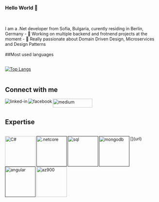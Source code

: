 ### Hello World 👋

<br>
<br>
I am a .Net developer from Sofia, Bulgaria, curently residing in Berlin, Germany
- 🔭 Working on multiple backend and frotnend projects at the moment
- 🌱 Really passionate about Domain Driven Design, Microservices and Design Patterns
<br>
<br>
##Most used languages
<br>
<br>

   [![Top Langs](https://github-readme-stats.vercel.app/api/top-langs/?username=yordanov03&layout=compact)](https://github.com/yordanov03/github-readme-stats)
<br>
<br>

## Connect with me
<a href="https://www.linkedin.com/in/svetoslav-yordanov003/"><img align="left" alt="linked-in" src="https://img.shields.io/badge/linkedin-%230077B5.svg?&style=for-the-badge&logo=linkedin&logoColor=white" /></a>
<a href="https://www.facebook.com/svetoslav.yordanov.003/"><img align="left" alt="facebook" src="https://img.shields.io/badge/facebook-%231877F2.svg?&style=for-the-badge&logo=facebook&logoColor=white" /></a>
<a href="https://yordanov03.github.io/"><img align="left" alt="medium" src="https://images-wixmp-ed30a86b8c4ca887773594c2.wixmp.com/i/40cc3ff7-f1a2-42d4-8b44-f71ffee15b43/d8p3bwt-7f81edf7-e9a1-4093-8e79-cf06eb4f0108.png" width="130" height="29"></a>
<br>
<br>

## Expertise
<br>
[<img align="left" alt="C#" src="https://res.cloudinary.com/practicaldev/image/fetch/s--IMy76vSA--/c_limit,f_auto,fl_progressive,q_80,w_375/https://dev-to-uploads.s3.amazonaws.com/uploads/badge/badge_image/33/csharp-badge.png" width="100" height="100" />](url)
<a href=''><img align="left" alt=".netcore" src="https://upload.wikimedia.org/wikipedia/commons/e/ee/.NET_Core_Logo.svg" width="100" height="100" /></a>
<a href=''><img align="left" alt="sql" src="https://juststickers.in/wp-content/uploads/2019/01/sql-emblem-bleed-badge.png" width="100" height="100" /></a>
<a href=''><img align="left" alt="mongodb" src="https://res.cloudinary.com/startup-grind/image/upload/c_fill,dpr_2,f_auto,g_center,q_auto:good/v1/gcs/platform-data-mongodb/events/mon.png" width="100" height="100" /></a>
<a href=''><img align="left" alt="angular" src="https://www.mbejda.com/content/images/2017/08/AngularJS-Shield.svg" width="100" height="100"/></a>
<a href="https://www.credly.com/badges/11b2cc84-5140-46f9-8d21-e4fb12ee504f/linked_in"><img align="left" alt="az900" src="https://eadn-wc03-4064062.nxedge.io/cdn/wp-content/uploads/2020/06/AI_Fundamentals-min.png" width="100" height="100" />
<br>
<br>
